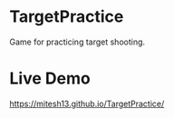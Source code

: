 # TargetPractice
Game for practicing target shooting.
# Live Demo
https://mitesh13.github.io/TargetPractice/
